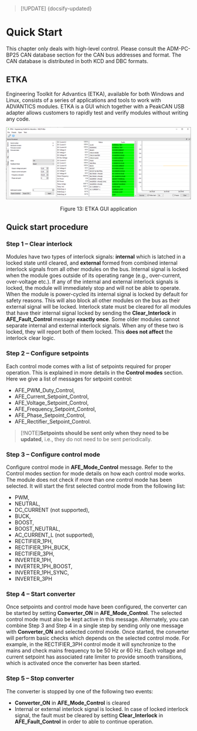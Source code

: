 > [!UPDATE] {docsify-updated}

# Quick Start

This chapter only deals with high-level control. Please consult the ADM-PC-BP25 CAN database section for the CAN bus addresses and format. The CAN database is distributed in both KCD and DBC formats.

## ETKA

Engineering Toolkit for Advantics (ETKA), available for both Windows and Linux, consists of a series of applications and tools to work with ADVANTICS modules. ETKA is a GUI which together with a PeakCAN USB adapter allows customers to rapidly test and verify modules without writing any code.


![etka](images/etka.png ':size=80%')
<figcaption style="text-align: center">Figure 13: ETKA GUI application</figcaption>

## Quick start procedure

### Step 1 – Clear interlock

Modules have two types of interlock signals: **internal** which is latched in a locked state until cleared, and **external** formed from combined internal interlock signals from all other modules on the bus. Internal signal is locked when the module goes outside of its operating range (e.g., over-current, over-voltage etc.). If any of the internal and external interlock signals is locked, the module will immediately stop and will not be able to operate.
When the module is power-cycled its internal signal is locked by default for safety reasons. This will also block all other modules on the bus as their external signal will be locked. Interlock state must be cleared for all modules that have their internal signal locked by sending the **Clear_Interlock** in **AFE_Fault_Control** message **exactly once**.
Some older modules cannot separate internal and external interlock signals. When any of these two is locked, they will report both of them locked. This **does not affect** the interlock clear logic.

### Step 2 – Configure setpoints

Each control mode comes with a list of setpoints required for proper operation. This is explained in more details in the **Control modes** section. Here we give a list of messages for setpoint control:
- AFE_PWM_Duty_Control,
- AFE_Current_Setpoint_Control,
- AFE_Voltage_Setpoint_Control,
- AFE_Frequency_Setpoint_Control,
- AFE_Phase_Setpoint_Control,
- AFE_Rectifier_Setpoint_Control.

>[!NOTE]**Setpoints should be sent only when they need to be updated**, i.e., they do not need to be sent periodically.

### Step 3 – Configure control mode

Configure control mode in **AFE_Mode_Control** message. Refer to the Control modes section for mode details on how each control mode works.
The module does not check if more than one control mode has been selected. It will start the first selected control mode from the following list:
- PWM,
- NEUTRAL,
- DC_CURRENT (not supported),
- BUCK,
- BOOST,
- BOOST_NEUTRAL,
- AC_CURRENT_L (not supported),
- RECTIFIER_1PH, 
- RECTIFIER_1PH_BUCK,
- RECTIFIER_3PH,
- INVERTER_1PH,
- INVERTER_1PH_BOOST,
- INVERTER_1PH_SYNC,
- INVERTER_3PH

### Step 4 – Start converter

Once setpoints and control mode have been configured, the converter can be started by setting **Converter_ON** in **AFE_Mode_Control**. The selected control mode must also be kept active in this message. Alternately, you can combine Step 3 and Step 4 in a single step by sending only one message with **Converter_ON** and selected control mode.
Once started, the converter will perform basic checks which depends on the selected control mode. For example, in the RECTIFIER_3PH control mode it will synchronize to the mains and check mains frequency to be 50 Hz or 60 Hz. Each voltage and current setpoint has associated rate limiter to provide smooth transitions, which is activated once the converter has been started.

### Step 5 – Stop converter

The converter is stopped by one of the following two events:
- **Converter_ON** in **AFE_Mode_Control** is cleared
- Internal or external interlock signal is locked. In case of locked interlock signal, the fault must be cleared by setting **Clear_Interlock** in **AFE_Fault_Control** in order to able to continue operation.